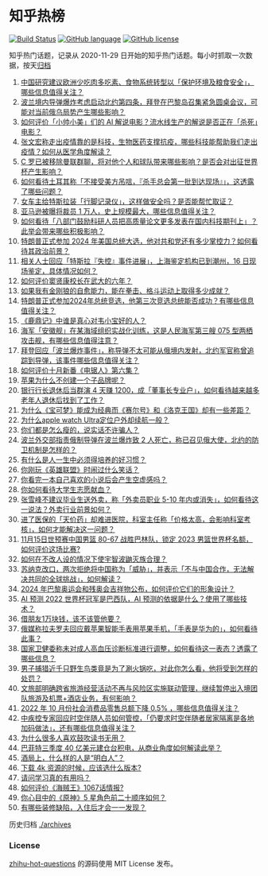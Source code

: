 # 知乎热榜
[![Build Status](https://github.com/ToWeLong/zhihu-hot-questions/workflows/CI/badge.svg)](https://github.com/ToWeLong/zhihu-hot-questions/actions)
[![GitHub language](https://img.shields.io/badge/language-golang-orange.svg)](https://golang.org/)
[![GitHub license](https://img.shields.io/github/license/ToWeLong/zhihu-hot-questions)](https://github.com/ToWeLong/zhihu-hot-questions/blob/main/LICENSE)

知乎热门话题，记录从 2020-11-29 日开始的知乎热门话题。每小时抓取一次数据，按天[归档](./archives)

<!-- BEGIN -->

1. [中国研究建议欧洲少吃肉多吃素、食物系统转型以「保护环境及粮食安全」，哪些信息值得关注？](https://www.zhihu.com/question/566860714)
1. [波兰境内导弹爆炸考虑启动北约第四条，拜登在巴黎岛召集紧急圆桌会议，可能对当前俄乌局势产生哪些影响？](https://www.zhihu.com/question/566985098)
1. [如何评价「小帅小美」们的 AI 解说电影？流水线生产的解说是否正在「杀死」电影？](https://www.zhihu.com/question/566830716)
1. [张文宏称走出疫情靠的是科技，生物医药支撑抗疫，哪些科技能帮助我们走出疫情？如何从医学角度解读？](https://www.zhihu.com/question/566976651)
1. [C 罗已被移除曼联群聊，将对他个人和球队带来哪些影响？是否会对出征世界杯产生影响？](https://www.zhihu.com/question/566982071)
1. [如何看待土耳其称「不接受美方吊唁，『杀手总会第一批到达现场』」，这透露了哪些问题？](https://www.zhihu.com/question/566809190)
1. [女车主给特斯拉装「行脚记录仪」，这样做安全吗？是否能帮忙取证？](https://www.zhihu.com/question/566990146)
1. [亚马逊被曝将裁员 1 万人，史上规模最大，哪些信息值得关注？](https://www.zhihu.com/question/566811458)
1. [如何看待「八部门鼓励科研人员把高质量论文更多发表在国内科技期刊上」？此举会带来哪些积极影响？](https://www.zhihu.com/question/566779838)
1. [特朗普正式参加 2024 年美国总统大选，他对共和党还有多少掌控力？如何看待其政治前景？](https://www.zhihu.com/question/566853290)
1. [相关人士回应「特斯拉『失控』事件进展」，上海鉴定机构已到潮州，16 日现场鉴定，具体情况如何？](https://www.zhihu.com/question/566986918)
1. [如何评价窦贤康校长在武大的六年？](https://www.zhihu.com/question/566104867)
1. [如果我有金刚狼的自愈能力，能在拳击、格斗运动上取得多少成就？](https://www.zhihu.com/question/559340581)
1. [特朗普正式参加2024年总统竞选，他第三次竞选总统能否成功？有哪些信息值得关注？](https://www.zhihu.com/question/566989205)
1. [《鹿鼎记》中谁是真心对韦小宝好的人？](https://www.zhihu.com/question/315612840)
1. [海军「安徽舰」在某海域组织实战化训练，这是人民海军第三艘 075 型两栖攻击舰，有哪些信息值得注意？](https://www.zhihu.com/question/566019929)
1. [拜登回应「波兰爆炸事件」，称导弹不太可能从俄境内发射，北约军官称曾追踪到导弹，该事件哪些信息值得关注？](https://www.zhihu.com/question/567001679)
1. [如何评价十月新番《电锯人》第六集？](https://www.zhihu.com/question/566903747)
1. [苹果为什么不创建一个子品牌呢？](https://www.zhihu.com/question/492754618)
1. [银行行长退休后当群演 4 天赚 1200，成「董事长专业户」，如何看待越来越多老年人退休后找到了工作？](https://www.zhihu.com/question/566990425)
1. [为什么《宝可梦》能成为经典而《赛尔号》和《洛克王国》却有一些差距？](https://www.zhihu.com/question/515389492)
1. [为什么apple watch Ultra定位户外却续航一般？](https://www.zhihu.com/question/565957103)
1. [你们都是怎么瘦的，说实话不许骗人？](https://www.zhihu.com/question/565653269)
1. [波兰外交部指责俄制导弹在波兰爆炸致 2 人死亡，称已召见俄大使，北约的防卫机制是怎样的？](https://www.zhihu.com/question/566976333)
1. [有什么是人一生中必须得培养的好习惯？](https://www.zhihu.com/question/297737446)
1. [你刚玩《英雄联盟》时闹过什么笑话？](https://www.zhihu.com/question/498813143)
1. [你看完一本自己喜欢的小说后会产生空虚感吗？](https://www.zhihu.com/question/566803360)
1. [你如何看待大学生志愿献血？](https://www.zhihu.com/question/315322867)
1. [张雪峰不建议毕业生送外卖，称「外卖员职业 5-10 年内或消失」，如何看待这一说法？外卖行业前景如何？](https://www.zhihu.com/question/566821485)
1. [进了医保的「天价药」却难进医院，科室主任称「价格太高，会影响科室考核」，如何才能解决这一问题？](https://www.zhihu.com/question/566777216)
1. [11月15日世预赛中国男篮 80-67 战胜巴林队，锁定 2023 男篮世界杯名额，如何评价这场比赛?](https://www.zhihu.com/question/566723011)
1. [如何在不改人设的情况下使宇智波鼬灭族合理？](https://www.zhihu.com/question/549357655)
1. [苏纳克改口，两次拒绝将中国称为「威胁」，并表示「不与中国合作，无法解决共同的全球挑战」，如何解读？](https://www.zhihu.com/question/566847429)
1. [2024 年巴黎奥运会和残奥会吉祥物公布，如何评价它们的形象设计？](https://www.zhihu.com/question/566779696)
1. [AI 预测 2022 世界杯冠军是巴西队，AI 预测的依据是什么？使用了哪些技术？](https://www.zhihu.com/question/566983782)
1. [借朋友1万块钱，该不该管他要？](https://www.zhihu.com/question/562307589)
1. [俄媒称拉夫罗夫回应戴苹果智能手表用苹果手机，「手表是华为的」，如何看待此事？](https://www.zhihu.com/question/566839962)
1. [国家卫健委称未对成人高血压诊断标准进行调整，如何看待这一表态？透露了哪些信息？](https://www.zhihu.com/question/566856048)
1. [男子捕猎近千只野生鸟类竟是为了涮火锅吃，对此你怎么看，他将受到怎样的处罚？](https://www.zhihu.com/question/566597123)
1. [文旅部明确跨省旅游经营活动不再与风险区实施联动管理，继续暂停出入境团队旅游及机票+酒店业务，有何影响？](https://www.zhihu.com/question/566858625)
1. [2022 年 10 月份社会消费品零售总额下降 0.5% ，哪些信息值得关注？](https://www.zhihu.com/question/566789623)
1. [中疾控专家回应时空伴随人员如何管控，「仍要求时空伴随者居家隔离是各地加码做法」，还有哪些信息值得关注？](https://www.zhihu.com/question/566979431)
1. [为什么很多人喜欢鼓吹读书无用？](https://www.zhihu.com/question/428514814)
1. [巴菲特三季度 40 亿美元建仓台积电，从商业角度如何解读此举？](https://www.zhihu.com/question/566783513)
1. [酒局上，什么样的人是“明白人”？](https://www.zhihu.com/question/548661986)
1. [下载 4k 资源的时候，应该选什么版本?](https://www.zhihu.com/question/564411046)
1. [请问学习真的有用吗？](https://www.zhihu.com/question/566870136)
1. [如何评价《海贼王》1067话情报?](https://www.zhihu.com/question/566809661)
1. [你心目中的《原神》5 星角色前二十顺序如何？](https://www.zhihu.com/question/566523803)
1. [有哪些装修缺陷，入住后才会一一发现？](https://www.zhihu.com/question/564830274)

<!-- END -->

历史归档 [./archives](./archives)


### License
[zhihu-hot-questions](https://github.com/towelong/zhihu-hot-questions) 的源码使用 MIT License 发布。